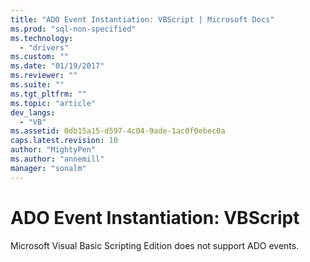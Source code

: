 ```yaml
---
title: "ADO Event Instantiation: VBScript | Microsoft Docs"
ms.prod: "sql-non-specified"
ms.technology:
  - "drivers"
ms.custom: ""
ms.date: "01/19/2017"
ms.reviewer: ""
ms.suite: ""
ms.tgt_pltfrm: ""
ms.topic: "article"
dev_langs: 
  - "VB"
ms.assetid: 0db15a15-d597-4c04-9ade-1ac0f0ebec0a
caps.latest.revision: 10
author: "MightyPen"
ms.author: "annemill"
manager: "sonalm"
---
```

# ADO Event Instantiation: VBScript
Microsoft Visual Basic Scripting Edition does not support ADO events.